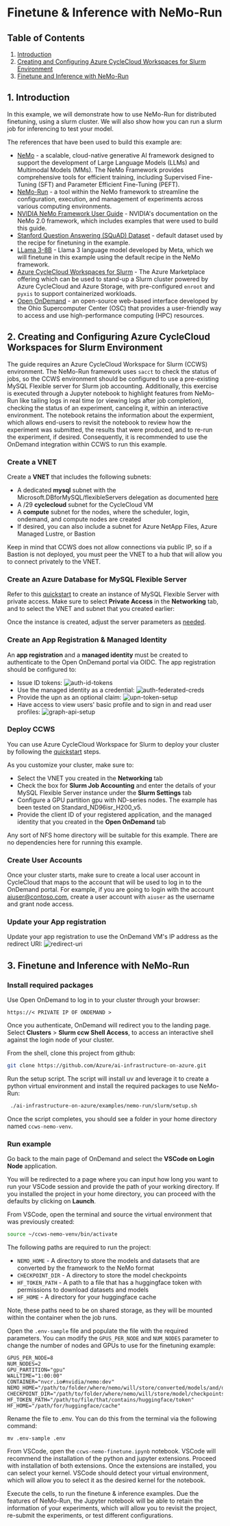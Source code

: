 # Finetune & Inference with NeMo-Run

## Table of Contents

1. [Introduction](#1-introduction)
2. [Creating and Configuring Azure CycleCloud Workspaces for Slurm Environment](#2-creating-and-configuring-azure-cyclecloud-workspaces-for-slurm-environment)
3. [Finetune and Inference with NeMo-Run](#3-finetune-and-inference-with-nemo-run)

## 1. Introduction

In this example, we will demonstrate how to use NeMo-Run for distributed finetuning, using a slurm cluster. We will also show how you can run a slurm job for inferencing to test your model. 

The references that have been used to build this example are:
- [NeMo](https://github.com/NVIDIA/NeMo) -  a scalable, cloud-native generative AI framework designed to support the development of Large Language Models (LLMs) and Multimodal Models (MMs). The NeMo Framework provides comprehensive tools for efficient training, including Supervised Fine-Tuning (SFT) and Parameter Efficient Fine-Tuning (PEFT).
- [NeMo-Run](https://github.com/NVIDIA/NeMo-Run) - a tool within the NeMo framework to streamline the configuration, execution, and management of experiments across various computing environments.
- [NVIDIA NeMo Framework User Guide](https://docs.nvidia.com/nemo-framework/user-guide/latest/nemo-2.0/quickstart.html) - NVIDIA's documentation on the NeMo 2.0 framework, which includes examples that were used to build this guide.
- [Stanford Question Answering (SQuAD) Dataset](https://huggingface.co/datasets/rajpurkar/squad) - default dataset used by the recipe for finetuning in the example.
- [LLama 3-8B](https://huggingface.co/meta-llama/Meta-Llama-3-8B) - Llama 3 language model developed by Meta, which we will finetune in this example using the default recipe in the NeMo framework. 
- [Azure CycleCloud Workspaces for Slurm](https://github.com/Azure/cyclecloud-slurm-workspace) - The Azure Marketplace offering which can be used to stand-up a Slurm cluster powered by Azure CycleCloud and Azure Storage, with pre-configured `enroot` and `pyxis` to support containerized workloads.
- [Open OnDemand](https://openondemand.org/) - an open-source web-based interface developed by the Ohio Supercomputer Center (OSC) that provides a user-friendly way to access and use high-performance computing (HPC) resources.

## 2. Creating and Configuring Azure CycleCloud Workspaces for Slurm Environment

The guide requires an Azure CycleCloud Workspace for Slurm (CCWS) environment. The NeMo-Run framework uses `sacct` to check the status of jobs, so the CCWS environment should be configured to use a pre-existing MySQL Flexible server for Slurm job accounting. Additionally, this exercise is executed through a Jupyter notebook to highlight features from NeMo-Run like tailing logs in real time (or viewing logs after job completion), checking the status of an experiment, canceling it, within an interactive environment. The notebook retains the information about the expermient, which allows end-users to revisit the notebook to review how the experiment was submitted, the results that were produced, and to re-run the experiment, if desired. Consequently, it is recommended to use the OnDemand integration within CCWS to run this example. 

### Create a VNET

Create a **VNET** that includes the following subnets: 
 - A dedicated **mysql** subnet with the Microsoft.DBforMySQL/flexibleServers delegation as documented [here](https://learn.microsoft.com/en-us/azure/mysql/flexible-server/concepts-networking-vnet)
 - A /29 **cyclecloud** subnet for the CycleCloud VM
 - A **compute** subnet for the nodes, where the scheduler, login, ondemand, and compute nodes are created
 - If desired, you can also include a subnet for Azure NetApp Files, Azure Managed Lustre, or Bastion

Keep in mind that CCWS does not allow connections via public IP, so if a Bastion is not deployed, you must peer the VNET to a hub that will allow you to connect privately to the VNET.

### Create an  Azure Database for MySQL Flexible Server

Refer to this [quickstart](https://learn.microsoft.com/en-us/azure/mysql/flexible-server/quickstart-create-connect-server-vnet) to create an instance of MySQL Flexible Server with private access. Make sure to select **Private Access** in the **Networking** tab, and to select the VNET and subnet that you created earlier:
 
Once the instance is created, adjust the server parameters as [needed](https://slurm.schedmd.com/accounting.html#:~:text=NOTE%3A%20Before%20running,than%20max_script_size.).

### Create an App Registration & Managed Identity

An **app registration** and a **managed identity** must be created to authenticate to the Open OnDemand portal via OIDC. The app registration should be configured to: 

- Issue ID tokens: 
![auth-id-tokens](https://github.com/user-attachments/assets/8e5a19da-13a5-40b1-a139-6243b8607e00)
- Use the managed identity as a credential:
![auth-federated-creds](https://github.com/user-attachments/assets/dee5f0e5-f362-45b8-9898-b4e9ce16761e)
- Provide the upn as an optional claim:
![upn-token-setup](https://github.com/user-attachments/assets/f1913a2a-9e8a-46b1-a3ba-9222afd7ae2a)
- Have access to view users' basic profile and to sign in and read user profiles:
![graph-api-setup](https://github.com/user-attachments/assets/b21c9513-ca75-4902-981c-5662286fa7db)

### Deploy CCWS

You can use Azure CycleCloud Workspace for Slurm to deploy your cluster by following the [quickstart](https://learn.microsoft.com/en-us/azure/cyclecloud/qs-deploy-ccws?view=cyclecloud-8) steps.

As you customize your cluster, make sure to: 
- Select the VNET you created in the **Networking** tab
- Check the box for **Slurm Job Accounting** and enter the details of your MySQL Flexible Server instance under the **Slurm Settings** tab
- Configure a GPU partition gpu with ND-series nodes. The example has been tested on Standard_ND96isr_H200_v5.
- Provide the client ID of your registered application, and the managed identity that you created in the **Open OnDemand** tab

Any sort of NFS home directory will be suitable for this example. There are no dependencies here for running this example.

### Create User Accounts

Once your cluster starts, make sure to create a local user account in CycleCloud that maps to the account that will be used to log in to the OnDemand portal. For example, if you are going to login with the account aiuser@contoso.com, create a user account with `aiuser` as the username and grant node access.

### Update your App registration

Update your app registration to use the OnDemand VM's IP address as the redirect URI: 
![redirect-uri](https://github.com/user-attachments/assets/10b4f657-4a42-44e0-a6f0-76295a746ec8)
 
## 3. Finetune and Inference with NeMo-Run

### Install required packages 
Use Open OnDemand to log in to your cluster through your browser:
```
https://< PRIVATE IP OF ONDEMAND >
```

Once you authenticate, OnDemand will redirect you to the landing page. Select **Clusters** > **Slurm ccw Shell Access**, to access an interactive shell against the login node of your cluster.
 
From the shell, clone this project from github:
 ```bash
 git clone https://github.com/Azure/ai-infrastructure-on-azure.git
 ```
Run the setup script. The script will install uv and leverage it to create a python virtual environment and install the required packages to use NeMo-Run:
```bash
 ./ai-infrastructure-on-azure/examples/nemo-run/slurm/setup.sh
```
Once the script completes, you should see a folder in your home directory named `ccws-nemo-venv`. 

### Run example 
Go back to the main page of OnDemand and select the **VSCode on Login Node** application. 

You will be redirected to a page where you can input how long you want to run your VSCode session and provide the path of your working directory. If you installed the project in your home directory, you can proceed with the defaults by clicking on **Launch**.

From VSCode, open the terminal and source the virtual environment that was previously created:
```bash
source ~/ccws-nemo-venv/bin/activate
```

The following paths are required to run the project:
- `NEMO_HOME` - A directory to store the models and datasets that are converted by the framework to the NeMo format
- `CHECKPOINT_DIR` - A directory to store the model checkpoints
- `HF_TOKEN_PATH` - A path to a file that has a huggingface token with permissions to download datasets and models 
- `HF_HOME` - A directory for your huggingface cache 

Note, these paths need to be on shared storage, as they will be mounted within the container when the job runs. 

Open the `.env-sample` file and populate the file with the required parameters. You can modify the `GPUS_PER_NODE` and `NUM_NODES` parameter to change the number of nodes and GPUs to use for the finetuning example: 
```
GPUS_PER_NODE=8
NUM_NODES=2
GPU_PARTITION="gpu"
WALLTIME="1:00:00"
CONTAINER="nvcr.io#nvidia/nemo:dev"
NEMO_HOME="/path/to/folder/where/nemo/will/store/converted/models/and/datasets"
CHECKPOINT_DIR="/path/to/folder/where/nemo/will/store/model/checkpoints"
HF_TOKEN_PATH="/path/to/file/that/contains/huggingface/token"
HF_HOME="/path/for/huggingface/cache"
```

Rename the file to .env. You can do this from the terminal via the following command: 
```
mv .env-sample .env
```

From VSCode, open the `ccws-nemo-finetune.ipynb` notebook. VSCode will recommend the installation of the python and jupyter extensions. Proceed with installation of both extensions. Once the extensions are installed, you can select your kernel. VSCode should detect your virtual environment, which will allow you to select it as the desired kernel for the notebook. 

Execute the cells, to run the finetune & inference examples. Due the features of NeMo-Run, the Jupyter notebook will be able to retain the information of your experiments, which will allow you to revisit the project, re-submit the experiments, or test different configurations. 



